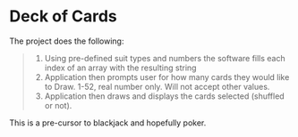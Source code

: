 # Deck of Cards 

The project does the following:

> 1. Using pre-defined suit types and numbers the software fills each index of an array with the resulting string
> 2. Application then prompts user for how many cards they would like to Draw. 1-52, real number only. Will not accept other values.
> 3. Application then draws and displays the cards selected (shuffled or not).


This is a pre-cursor to blackjack and hopefully poker.
